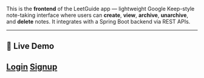 This is the **frontend** of the LeetGuide app — lightweight Google Keep-style note-taking interface where users can **create**, **view**, **archive**, **unarchive**, and **delete** notes. It integrates with a Spring Boot backend via REST APIs.

---

## 🔗 Live Demo
[Login](https://utej8553.github.io/GoogleKeepClone_Frontend/login/login.html)
[Signup](https://utej8553.github.io/GoogleKeepClone_Frontend/signup/signup.html)
---
